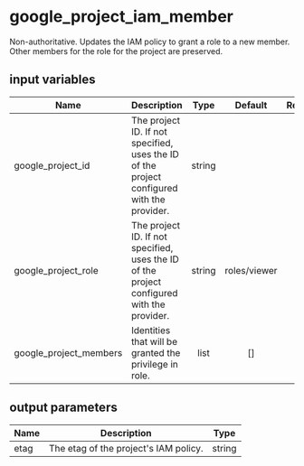 # google_project_iam_member

Non-authoritative. Updates the IAM policy to grant a role to a new member. Other members for the role for the project are preserved.

## input variables

| Name | Description | Type | Default | Required |
|------|-------------|:----:|:-----:|:-----:|
|google_project_id|The project ID. If not specified, uses the ID of the project configured with the provider.|string||Yes|
|google_project_role|The project ID. If not specified, uses the ID of the project configured with the provider.|string|roles/viewer|No|
|google_project_members|Identities that will be granted the privilege in role.|list|[]|No|

## output parameters

| Name | Description | Type |
|------|-------------|:----:|
|etag|The etag of the project's IAM policy.|string|